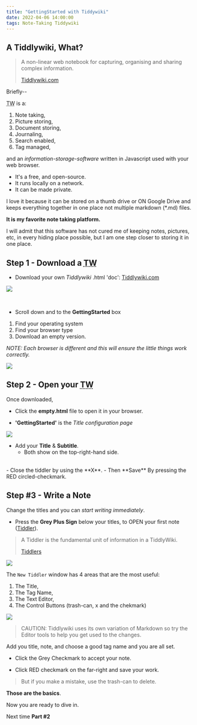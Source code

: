 ```yaml
---
title: "GettingStarted with Tiddywiki"
date: 2022-04-06 14:00:00
tags: Note-Taking Tiddywiki
---
```


## A Tiddlywiki, What?

> A non-linear web notebook for capturing, organising and sharing complex information.
>
>[Tiddlywiki.com](https://tiddlywiki.com/)

Briefly--

<abbr title="Tiddlywiki">TW</abbr>  is a:

1. Note taking, 
2. Picture storing,
3. Document storing,
4. Journaling,
5. Search enabled,
6. Tag managed,

and an *information-storage-software* written in Javascript used with your web browser. 

- It's a free, and open-source. 
- It runs locally on a network.
- It can be made private.

I love it because it can be stored on a thumb drive or ON Google Drive and keeps everything together in one place not multiple markdown (*.md) files. 

**It is my favorite note taking platform.**

I will admit that this software has not cured me of keeping notes, pictures, etc, in every hiding place possible, but I am one step closer to storing it in one place.


##  Step 1 - Download a <abbr title="Tiddlywiki">TW</abbr>

- Download your own *Tiddlywiki* .html 'doc': [Tiddlywiki.com](https://tiddlywiki.com/)

![](/assets/img/tw-page.png)

<br>

- Scroll down and to the **GettingStarted** box
1. Find your operating system 
1. Find your browser type 
1. Download an empty version.  

*NOTE: Each browser is different and this will ensure the little things work correctly.*

![](/assets/img/empty.tw.png)

## Step 2 - Open your <abbr title="Tiddlywiki">TW</abbr>

Once downloaded, 

- Click the **empty.html** file to open it in your browser.

- **'GettingStarted'** is the *Title configuration page*


![](/assets/img/GettingStarted-titles.png)

- Add your **Title** & **Subtitle**.
    - Both show on the top-right-hand side.
</br>   
 - Close the tiddler by using the **X**. 
 - Then **Save** By pressing the RED circled-checkmark.

## Step #3 - Write a Note

Change the titles and you can *start writing immediately*.

- Press the **Grey Plus Sign** below your titles, to OPEN your first note ([Tiddler](https://tiddlywiki.com/static/Tiddlers.html)).

>A Tiddler is the fundamental unit of information in a TiddlyWiki.
>
>[Tiddlers](https://tiddlywiki.com/static/Tiddlers.html)

![](/assets/img/first-tiddler-note-page.png)

The `New Tiddler` window has 4 areas that are the most useful:

1. The Title,
1. The Tag Name,
1. The Text Editor,
1. The Control Buttons (trash-can, x and the chekmark)

![](/assets/img/making-tw.png)

>CAUTION: Tiddlywiki uses its own variation of Markdown so try the Editor tools to help you get used to the changes.

Add you title, note, and choose a good tag name and you are all set. 

- Click the Grey Checkmark to accept your note.

- Click RED checkmark on the far-right and save your work.

>But if you make a mistake, use the trash-can to delete.

**Those are the basics**. 

Now you are ready to dive in.

Next time **Part #2**
